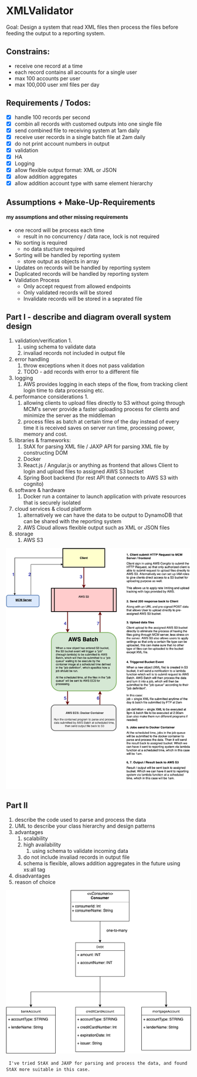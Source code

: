 # XMLValidator

Goal: Design a system that read XML files then process the files before feeding the output to a reporting system.

## Constrains:
* receive one record at a time
* each record contains all accounts for a single user
* max 100 accounts per user
* max 100,000 user xml files per day

## Requirements / Todos:
- [x] handle 100 records per second
- [x] combin all records with customed outputs into one single file
- [x] send combined file to receiving system at 1am daily
- [x] receive user records in a single batch file at 2am daily
- [x] do not print account numbers in output
- [x] validation
- [x] HA
- [x] Logging
- [x] allow flexible output format: XML or JSON
- [x] allow addition aggregates
- [x] allow addition account type with same element hierarchy

## Assumptions + Make-Up-Requirements
#### my assumptions and other missing requirements
* one record will be process each time
    * result in no concurrency / data race, lock is not required
* No sorting is required
    * no data stucture required
* Sorting will be handled by reporting system
    * store output as objects in array
* Updates on records will be handled by reporting system
* Duplicated records will be handled by reporting system
* Validation Process
    * Only accept request from allowed endpoints
    * Only validated records will be stored
    * Invalidate records will be stored in a seprated file

## Part I - describe and diagram overall system design
1. validation/verification
    1.
    1. using schema to validate data
    1. invaliad records not included in output file
1. error handling
    1. throw exceptions when it does not pass validation
    1. TODO - add records with error to a different file
1. logging
    1. AWS provides logging in each steps of the flow, from tracking client login time to data processing etc.
1. performance considerations
    1.
    1. allowing clients to upload files directly to S3 without going through MCM's server provide a faster uploading process for clients and minimize the server as the middleman
    1. process files as batch at certain time of the day instead of every time it is received saves on server run time, processing power, memory and cost.
1. libraries & frameworks:
    1. StAX for parsing XML file / JAXP API for parsing XML file by constructing DOM
    1. Docker
    1. React.js / Angular.js or anything as frontend that allows Client to login and upload files to assigned AWS S3 bucket
    1. Spring Boot backend (for rest API that connects to AWS S3 with cognito)
1. software & hardware
    1. Docker run a container to launch application with private resources that is securely isolated
1. cloud services & cloud platform
    1. alternatively we can have the data to be output to DynamoDB that can be shared with the reporting system
    1. AWS Cloud allows flexible output such as XML or JSON files
1. storage
    1. AWS S3

<img src="./flowchart.png" />

## Part II
1. describe the code used to parse and process the data
1. UML to describe your class hierarchy and design patterns
1. advantages
    1. scalability
    1. high availability
        1. using schema to validate incoming data
    1. do not include invaliad records in output file
    1. schema is flexible, allows addition aggregates in the future using xs:all tag
1. disadvantages
1. reason of choice

<img src="./UML.png" />

``` I've tried StAX and JAXP for parsing and process the data, and found StAX more suitable in this case.```

